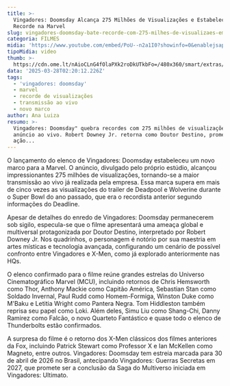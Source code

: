 ```yaml
---
title: >-
  Vingadores: Doomsday Alcança 275 Milhões de Visualizações e Estabelece Novo
  Recorde na Marvel
slug: vingadores-doomsday-bate-recorde-com-275-milhes-de-visualizaes-em-anncio
categoria: FILMES
midia: 'https://www.youtube.com/embed/PoU--n2a1I0?showinfo=0&enablejsapi=1'
tipoMidia: video
thumb: >-
  https://cdn.ome.lt/nAioCLnG4fOlaPXk2roDkUTkbFo=/480x360/smart/extras/conteudos/1180w_664h_032625_Avengers-Doomsday-Cast_00.jpg
data: '2025-03-28T02:20:12.226Z'
tags:
  - 'vingadores: doomsday'
  - marvel
  - recorde de visualizações
  - transmissão ao vivo
  - novo marco
author: Ana Luiza
resumo: >-
  Vingadores: Doomsday" quebra recordes com 275 milhões de visualizações em seu
  anúncio ao vivo. Robert Downey Jr. retorna como Doutor Destino, prometendo
  ação...
---
```


O lançamento do elenco de Vingadores: Doomsday estabeleceu um novo marco para a Marvel. O anúncio, divulgado pelo próprio estúdio, alcançou impressionantes 275 milhões de visualizações, tornando-se a maior transmissão ao vivo já realizada pela empresa. Essa marca supera em mais de cinco vezes as visualizações do trailer de Deadpool e Wolverine durante o Super Bowl do ano passado, que era o recordista anterior segundo informações do Deadline.

Apesar de detalhes do enredo de Vingadores: Doomsday permanecerem sob sigilo, especula-se que o filme apresentará uma ameaça global e multiversal protagonizada por Doutor Destino, interpretado por Robert Downey Jr. Nos quadrinhos, o personagem é notório por sua maestria em artes místicas e tecnologia avançada, configurando um cenário de possível confronto entre Vingadores e X-Men, como já explorado anteriormente nas HQs.

O elenco confirmado para o filme reúne grandes estrelas do Universo Cinematográfico Marvel (MCU), incluindo retornos de Chris Hemsworth como Thor, Anthony Mackie como Capitão América, Sebastian Stan como Soldado Invernal, Paul Rudd como Homem-Formiga, Winston Duke como M'Baku e Letitia Wright como Pantera Negra. Tom Hiddleston também reprisa seu papel como Loki. Além deles, Simu Liu como Shang-Chi, Danny Ramirez como Falcão, o novo Quarteto Fantástico e quase todo o elenco de Thunderbolts estão confirmados.

A surpresa do filme é o retorno dos X-Men clássicos dos filmes anteriores da Fox, incluindo Patrick Stewart como Professor X e Ian McKellen como Magneto, entre outros. Vingadores: Doomsday tem estreia marcada para 30 de abril de 2026 no Brasil, antecipando Vingadores: Guerras Secretas em 2027, que promete ser a conclusão da Saga do Multiverso iniciada em Vingadores: Ultimato.
